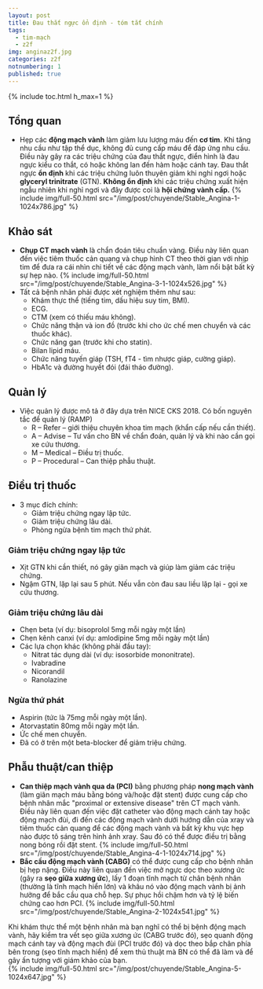 ```yaml
---
layout: post
title: Đau thắt ngực ổn định - tóm tắt chính
tags:
  - tim-mạch
  - z2f
img: anginaz2f.jpg
categories: z2f
notnumbering: 1
published: true
---
```


{% include toc.html h_max=1 %} 

## Tổng quan
- Hẹp các **động mạch vành** làm giảm lưu lượng máu đến **cơ tim**. Khi tăng nhu cầu như tập thể dục, không đủ cung cấp máu để đáp ứng nhu cầu. Điều này gây ra các triệu chứng của đau thắt ngực, điển hình là đau ngực kiểu co thắt, có hoặc không lan đến hàm hoặc cánh tay. Đau thắt ngực **ổn định** khi các triệu chứng luôn thuyên giảm khi nghỉ ngơi hoặc **glyceryl trinitrate** (GTN). **Không ổn định** khi các triệu chứng xuất hiện ngẫu nhiên khi nghỉ ngơi và đây được coi là **hội chứng vành cấp.**
{% include img/full-50.html src="/img/post/chuyende/Stable_Angina-1-1024x786.jpg" %}

## Khảo sát 
- **Chụp CT mạch vành** là chẩn đoán tiêu chuẩn vàng. Điều này liên quan đến việc tiêm thuốc cản quang và chụp hình CT theo thời gian với nhịp tim để đưa ra cái nhìn chi tiết về các động mạch vành, làm nổi bật bất kỳ sự hẹp nào.
{% include img/full-50.html src="/img/post/chuyende/Stable_Angina-3-1-1024x526.jpg" %}
- Tất cả bệnh nhân phải được xét nghiệm thêm như sau:
	- Khám thực thể (tiếng tim, dấu hiệu suy tim, BMI).
	- ECG.
	- CTM (xem có thiếu máu không).
	- Chức năng thận và ion đồ (trước khi cho ức chế men chuyển và các thuốc khác).
	- Chức năng gan (trước khi cho statin).
	- Bilan lipid máu.
	- Chức năng tuyến giáp (TSH, fT4 - tìm nhược giáp, cường giáp).
	- HbA1c và đường huyết đói (đái tháo đường).

## Quản lý
- Việc quản lý được mô tả ở đây dựa trên NICE CKS 2018. Có bốn nguyên tắc để quản lý (RAMP)
	- R – Refer – giới thiệu chuyên khoa tim mạch (khẩn cấp nếu cần thiết).
	- A – Advise – Tư vấn cho BN về chẩn đoán, quản lý và khi nào cần gọi xe cứu thương.
	- M – Medical – Điều trị thuốc.
	- P – Procedural – Can thiệp phẫu thuật.

## Điều trị thuốc
- 3 mục đích chính:
	- Giảm triệu chứng ngay lập tức.
	- Giảm triệu chứng lâu dài.
	- Phòng ngừa bệnh tim mạch thứ phát.

### Giảm triệu chứng ngay lập tức 
- Xịt GTN khi cần thiết, nó gây giãn mạch và giúp làm giảm các triệu chứng.
- Ngậm GTN, lặp lại sau 5 phút. Nếu vẫn còn đau sau liều lặp lại - gọi xe cứu thương.

### Giảm triệu chứng lâu dài
- Chẹn beta (ví dụ: bisoprolol 5mg mỗi ngày một lần)
- Chẹn kênh canxi (ví dụ: amlodipine 5mg mỗi ngày một lần)
- Các lựa chọn khác (không phải đầu tay):
	- Nitrat tác dụng dài (ví dụ: isosorbide mononitrate).
	- Ivabradine
	- Nicorandil
	- Ranolazine

### Ngừa thứ phát
- Aspirin (tức là 75mg mỗi ngày một lần).
- Atorvastatin 80mg mỗi ngày một lần.
- Ức chế men chuyển.
- Đã có ở trên một beta-blocker để giảm triệu chứng.

## Phẫu thuật/can thiệp
- **Can thiệp mạch vành qua da (PCI)** bằng phương pháp **nong mạch vành** (làm giãn mạch máu bằng bóng và/hoặc đặt stent) được cung cấp cho bệnh nhân mắc "proximal or extensive disease" trên CT mạch vành. Điều này liên quan đến việc đặt catheter vào động mạch cánh tay hoặc động mạch đùi, đi đến các động mạch vành dưới hướng dẫn của xray và tiêm thuốc cản quang để các động mạch vành và bất kỳ khu vực hẹp nào được tô sáng trên hình ảnh xray. Sau đó có thể được điều trị bằng nong bóng rồi đặt stent.
{% include img/full-50.html src="/img/post/chuyende/Stable_Angina-4-1-1024x714.jpg" %}
- **Bắc cầu động mạch vành (CABG)** có thể được cung cấp cho bệnh nhân bị hẹp nặng. Điều này liên quan đến việc mở ngực dọc theo xương ức (gây ra **sẹo giữa xương ức**), lấy 1 đoạn tĩnh mạch từ chân bệnh nhân (thường là tĩnh mạch hiển lớn) và khâu nó vào động mạch vành bị ảnh hưởng để bắc cầu qua chỗ hẹp. Sự phục hồi chậm hơn và tỷ lệ biến chứng cao hơn PCI.
{% include img/full-50.html src="/img/post/chuyende/Stable_Angina-2-1024x541.jpg" %}
<div class="alert alert-success" role="alert">
  Khi khám thực thể một bệnh nhân mà bạn nghĩ có thể bị bệnh động mạch vành, hãy kiểm tra vết sẹo giữa xương ức (CABG trước đó), sẹo quanh động mạch cánh tay và động mạch đùi (PCI trước đó) và dọc theo bắp chân phía bên trong (sẹo tĩnh mạch hiển) để xem thủ thuật mà BN có thể đã làm và để gây ấn tượng với giám khảo của bạn.
</div>
{% include img/full-50.html src="/img/post/chuyende/Stable_Angina-5-1024x647.jpg" %}

